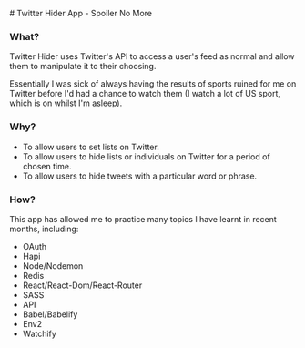 # Twitter Hider App - Spoiler No More

### What?

Twitter Hider uses Twitter's API to access a user's feed as normal and allow them to manipulate it to their choosing.

Essentially I was sick of always having the results of sports ruined for me on Twitter before I'd had a chance to watch them (I watch a lot of US sport, which is on whilst I'm asleep).

### Why?

* To allow users to set lists on Twitter.
* To allow users to hide lists or individuals on Twitter for a period of chosen time.
* To allow users to hide tweets with a particular word or phrase.

### How?

This app has allowed me to practice many topics I have learnt in recent months, including:

* OAuth
* Hapi
* Node/Nodemon
* Redis
* React/React-Dom/React-Router
* SASS
* API
* Babel/Babelify
* Env2
* Watchify
